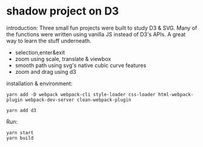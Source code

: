 # shadow project on D3

introduction: Three small fun projects were built to study D3 & SVG.  Many of the functions were written using vanilla JS instead of D3's APIs.  A great way to learn the stuff underneath.  

- selection,enter&exit
- zoom using scale, translate & viewbox
- smooth path using svg's native cubic curve features
- zoom and drag using d3

installation & environment:

```shell
yarn add -D webpack webpack-cli style-loader css-loader html-webpack-plugin webpack-dev-server clean-webpack-plugin
```

```shell
yarn add d3
```

Run:

```shell
yarn start
yarn build
```
